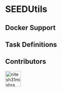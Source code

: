 # SEEDUtils

## Docker Support

## Task Definitions

## Contributors

<p align="left">
<a href="https://github.com/nitesh31mishra"><img src="https://avatars.githubusercontent.com/nitesh31mishra?v=4" width="50px" alt="nitesh31mishra" /></a>
</p>